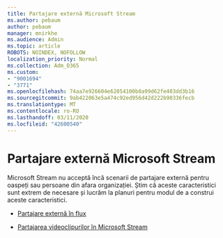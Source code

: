 ```yaml
---
title: Partajare externă Microsoft Stream
ms.author: pebaum
author: pebaum
manager: mnirkhe
ms.audience: Admin
ms.topic: article
ROBOTS: NOINDEX, NOFOLLOW
localization_priority: Normal
ms.collection: Adm_O365
ms.custom:
- "9001694"
- "3771"
ms.openlocfilehash: 74aa7e926604e62054100b8a99d62fe403dd3b16
ms.sourcegitcommit: 9ab422063e5a474c92ed956d42d222b90336fecb
ms.translationtype: MT
ms.contentlocale: ro-RO
ms.lasthandoff: 03/11/2020
ms.locfileid: "42600540"
---
```

# <a name="microsoft-stream-external-sharing"></a>Partajare externă Microsoft Stream

Microsoft Stream nu acceptă încă scenarii de partajare externă pentru oaspeți sau persoane din afara organizației. Știm că aceste caracteristici sunt extrem de necesare și lucrăm la planuri pentru modul de a construi aceste caracteristici.

- [Partajare externă în flux](https://docs.microsoft.com/stream/portal-share-video#external-sharing)

- [Partajarea videoclipurilor în Microsoft Stream](https://docs.microsoft.com/stream/portal-share-video)

